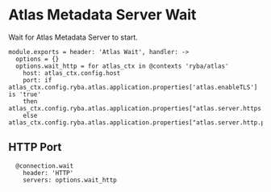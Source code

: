 
# Atlas Metadata Server Wait

Wait for Atlas Metadata Server to start.

    module.exports = header: 'Atlas Wait', handler: ->
      options = {}
      options.wait_http = for atlas_ctx in @contexts 'ryba/atlas'
        host: atlas_ctx.config.host
        port: if atlas_ctx.config.ryba.atlas.application.properties['atlas.enableTLS'] is 'true'
        then atlas_ctx.config.ryba.atlas.application.properties["atlas.server.https.port"]
        else atlas_ctx.config.ryba.atlas.application.properties["atlas.server.http.port"]

## HTTP Port

      @connection.wait
        header: 'HTTP'
        servers: options.wait_http
